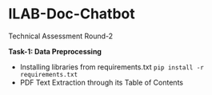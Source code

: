 # ILAB-Doc-Chatbot
Technical Assessment Round-2


**Task-1: Data Preprocessing**
- Installing libraries from requirements.txt `pip install -r requirements.txt`
- PDF Text Extraction through its Table of Contents
